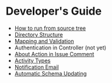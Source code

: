Developer's Guide
========
 * [How to run from source tree](how_to_run.md)
 * [Directory Structure](directory.md)
 * [Mapping and Validation](validation.md)
 * Authentication in Controller (not yet)
 * [About Action in Issue Comment](comment_action.md)
 * [Activity Types](activity.md)
 * [Notification Email](notification.md)
 * [Automatic Schema Updating](auto_update.md)
